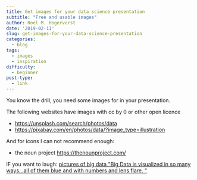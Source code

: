 ```yaml
---
title: Get images for your data science presentation
subtitle: "Free and usable images"
author: Roel M. Hogervorst
date: '2019-02-11'
slug: get-images-for-your-data-science-presentation
categories:
  - blog
tags:
  - images
  - inspiration
difficulty:
  - beginner
post-type:
  - link
---
```


You know the drill, you need some images for in your presentation.

The following websites have images with cc by 0 or other open licence

- <https://unsplash.com/search/photos/data>
- <https://pixabay.com/en/photos/data/?image_type=illustration> 

And for icons I can not recommend enough: 

- the noun project <https://thenounproject.com/>


IF you want to laugh: [pictures of big data "Big Data is visualized in so many ways...all of them blue and with numbers and lens flare. "](https://bigdatapix.tumblr.com/)
